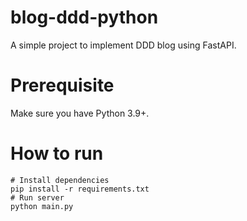 # blog-ddd-python
A simple project to implement DDD blog using FastAPI.

# Prerequisite
Make sure you have Python 3.9+.

# How to run
```
# Install dependencies
pip install -r requirements.txt
# Run server
python main.py
```
